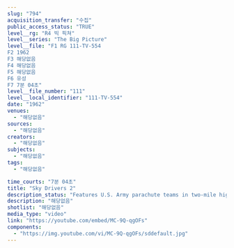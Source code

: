 ```yaml
---
slug: "794"
acquisition_transfer: "수집"
public_access_status: "TRUE"
level__rg: "R4 빅 픽쳐"
level__series: "The Big Picture"
level__file: "F1 RG 111-TV-554
F2 1962
F3 해당없음
F4 해당없음
F5 해당없음
F6 유성
F7 7분 04초"
level__file_number: "111"
level__local_identifier: "111-TV-554"
date: "1962"
venues: 
  - "해당없음"
sources: 
  - "해당없음"
creators: 
  - "해당없음"
subjects: 
  - "해당없음"
tags: 
  - "해당없음"

time_courts: "7분 04초"
title: "Sky Drivers 2"
description_status: "Features U.S. Army parachute teams in two-mile high maneuvers."
description: "해당없음"
shotlist: "해당없음"
media_type: "video"
link: "https://youtube.com/embed/MC-9Q-qgOFs"
components: 
  - "https://img.youtube.com/vi/MC-9Q-qgOFs/sddefault.jpg"
---
```

